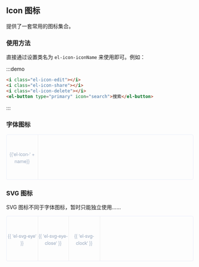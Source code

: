<script>
  var iconList = require('examples/icon.json');

  export default {
    data() {
      return {
        icons: iconList
      };
    }
  }
</script>
<style>
  .demo-icon .source > i {
    font-size: 24px;
    color: #8492a6;
    margin: 0 20px;
    font-size: 1.5em;
    vertical-align: middle;
  }

  .demo-icon .source > button {
    margin: 0 20px;
  }

  .icon-list {
    overflow: hidden;
    list-style: none;
    padding: 0;
    border: solid 1px #eaeefb;
    border-radius: 4px;
  }
  .icon-list li {
    float: left;
    width: 16.66%;
    text-align: center;
    height: 120px;
    line-height: 120px;
    color: #666;
    font-size: 13px;
    transition: color .15s linear;

    border-right: 1px solid #eee;
    border-bottom: 1px solid #eee;
    margin-right: -1px;
    margin-bottom: -1px;

    @utils-vertical-center;

    & span {
      display: inline-block;
      line-height: normal;
      vertical-align: middle;
      font-family: 'Helvetica Neue',Helvetica,'PingFang SC','Hiragino Sans GB','Microsoft YaHei',SimSun,sans-serif;
      color: #99a9bf;
    }
    & i {
      font-size: 24px;
      margin-bottom: 15px;
      color: #8492a6;
    }
    &:hover {
      color: rgb(92, 182, 255);
    }
  }
</style>
## Icon 图标

提供了一套常用的图标集合。

### 使用方法

直接通过设置类名为 `el-icon-iconName` 来使用即可。例如：

:::demo
```html
<i class="el-icon-edit"></i>
<i class="el-icon-share"></i>
<i class="el-icon-delete"></i>
<el-button type="primary" icon="search">搜索</el-button>

```
:::

### 字体图标

<ul class="icon-list">
  <li v-for="name in icons">
    <span>
      <div>
        <i :class="'el-icon-' + name"></i>
      </div>
      {{'el-icon-' + name}}
    </span>
  </li>
</ul>

### SVG 图标

SVG 图标不同于字体图标，暂时只能独立使用......

<ul class="icon-list">
  <li>
    <span>
      <div>
        <i class="el-svg-eye"></i>
      </div>
      {{ 'el-svg-eye' }}
    </span>
  </li>
  <li>
    <span>
      <div>
        <i class="el-svg-eye-close"></i>
      </div>
      {{ 'el-svg-eye-close' }}
    </span>
  </li>
  <li>
    <span>
      <div>
        <i class="el-svg-clock"></i>
      </div>
      {{ 'el-svg-clock' }}
    </span>
  </li>
</ul>
